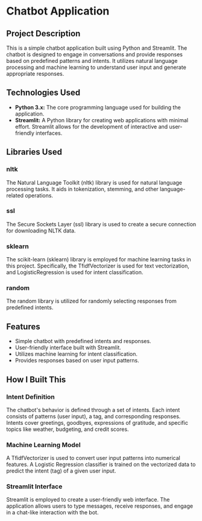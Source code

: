# Chatbot Application

## Project Description

This is a simple chatbot application built using Python and Streamlit. The chatbot is designed to engage in conversations and provide responses based on predefined patterns and intents. It utilizes natural language processing and machine learning to understand user input and generate appropriate responses.

## Technologies Used

- **Python 3.x:** The core programming language used for building the application.
- **Streamlit:** A Python library for creating web applications with minimal effort. Streamlit allows for the development of interactive and user-friendly interfaces.

## Libraries Used

### nltk

The Natural Language Toolkit (nltk) library is used for natural language processing tasks. It aids in tokenization, stemming, and other language-related operations.

### ssl

The Secure Sockets Layer (ssl) library is used to create a secure connection for downloading NLTK data.

### sklearn

The scikit-learn (sklearn) library is employed for machine learning tasks in this project. Specifically, the TfidfVectorizer is used for text vectorization, and LogisticRegression is used for intent classification.

### random

The random library is utilized for randomly selecting responses from predefined intents.

## Features

- Simple chatbot with predefined intents and responses.
- User-friendly interface built with Streamlit.
- Utilizes machine learning for intent classification.
- Provides responses based on user input patterns.

## How I Built This

### Intent Definition

The chatbot's behavior is defined through a set of intents. Each intent consists of patterns (user input), a tag, and corresponding responses. Intents cover greetings, goodbyes, expressions of gratitude, and specific topics like weather, budgeting, and credit scores.

### Machine Learning Model

A TfidfVectorizer is used to convert user input patterns into numerical features. A Logistic Regression classifier is trained on the vectorized data to predict the intent (tag) of a given user input.

### Streamlit Interface

Streamlit is employed to create a user-friendly web interface. The application allows users to type messages, receive responses, and engage in a chat-like interaction with the bot.
